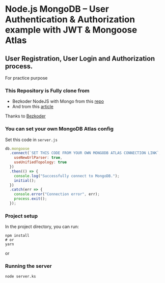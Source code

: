 # Node.js MongoDB – User Authentication & Authorization example with JWT & Mongoose Atlas

## User Registration, User Login and Authorization process.
For practice purpose

### This Repository is Fully clone from
- Bezkoder NodeJS with Mongo from this [repo](https://github.com/bezkoder/node-js-jwt-auth-mongodb)
- And trom this [article](https://www.bezkoder.com/node-js-mongodb-auth-jwt/)

Thanks to [Bezkoder](https://github.com/bezkoder/)

### You can set your own MongoDB Atlas config
Set this code in `server.js`
```js
db.mongoose
  .connect(`SET THIS CODE FROM YOUR OWN MONGODB ATLAS CONNECTION LINK`, {
    useNewUrlParser: true,
    useUnifiedTopology: true
  })
  .then(() => {
    console.log("Successfully connect to MongoDB.");
    initial();
  })
  .catch(err => {
    console.error("Connection error", err);
    process.exit();
  });
```

### Project setup

In the project directory, you can run:

```
npm install
# or
yarn
```

or

### Running the server

```
node server.ks
```